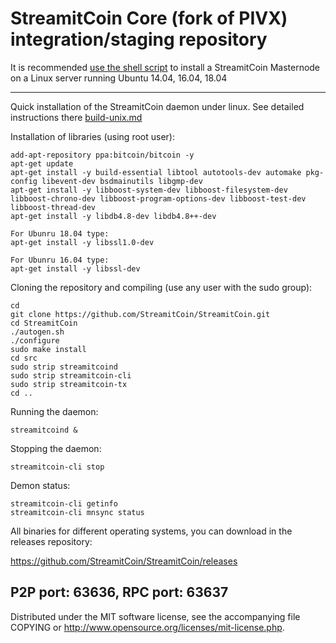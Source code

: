 StreamitCoin Core (fork of PIVX) integration/staging repository
======================================


It is recommended [use the shell script](https://github.com/StreamitCoin/stream-install) to install a StreamitCoin Masternode on a Linux server running Ubuntu 14.04, 16.04, 18.04

***

Quick installation of the StreamitCoin daemon under linux. See detailed instructions there [build-unix.md](build-unix.md)

Installation of libraries (using root user):

    add-apt-repository ppa:bitcoin/bitcoin -y
    apt-get update
    apt-get install -y build-essential libtool autotools-dev automake pkg-config libevent-dev bsdmainutils libgmp-dev
    apt-get install -y libboost-system-dev libboost-filesystem-dev libboost-chrono-dev libboost-program-options-dev libboost-test-dev libboost-thread-dev
    apt-get install -y libdb4.8-dev libdb4.8++-dev

    For Ubunru 18.04 type:
    apt-get install -y libssl1.0-dev

    For Ubunru 16.04 type:
    apt-get install -y libssl-dev


Cloning the repository and compiling (use any user with the sudo group):

    cd
    git clone https://github.com/StreamitCoin/StreamitCoin.git
    cd StreamitCoin
    ./autogen.sh
    ./configure
    sudo make install
    cd src
    sudo strip streamitcoind
    sudo strip streamitcoin-cli
    sudo strip streamitcoin-tx
    cd ..

Running the daemon:

    streamitcoind &

Stopping the daemon:

    streamitcoin-cli stop

Demon status:

    streamitcoin-cli getinfo
    streamitcoin-cli mnsync status

All binaries for different operating systems, you can download in the releases repository:

https://github.com/StreamitCoin/StreamitCoin/releases

P2P port: 63636, RPC port: 63637
-
Distributed under the MIT software license, see the accompanying file COPYING or http://www.opensource.org/licenses/mit-license.php.
